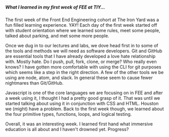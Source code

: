 ##### What I learned in my first week of FEE at TIY...

The first week of the Front End Engineering cohort at The Iron Yard was a fun filled learning experience. YAY!  Each day of the first week started off with student orientation where we learned some rules, meet some people, talked about parking, and met some more people.

Once we dug in to our lectures and labs, we dove head first in to some of the tools and methods we will need as software developers. Git and GitHub are essential tools that I have already developed a love hate relationship with. Mostly hate. Do I push, pull, fork, clone, or merge? Who really even knows? I have gotten more comfortable with using the CLI for git purposes which seems like a step in the right direction. A few of the other tools we be using are node, atom, and slack. In general these seem to cause fewer nightmares than Git/GitHub.

Javascript is one of the core languages we are focusing on in FEE and after a week using it, I thought I had a pretty good grasp of it. That was until we started talking about using it in conjunction with CSS and HTML. Houston we (might) have a problem. Back to the first week though, we learned about the four primitive types, functions, loops, and logical testing.

Overall, it was an interesting week. I learned first hand what immersive education is all about and I haven't drowned yet. Progress?
